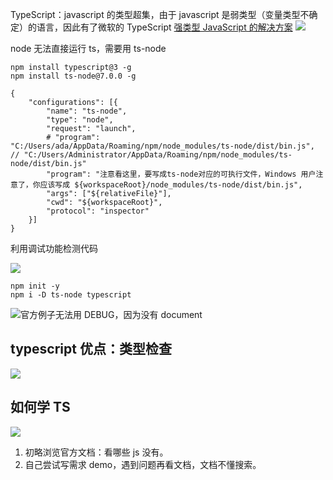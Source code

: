 TypeScript：javascript 的类型超集，由于 javascript 是弱类型（变量类型不确定）的语言，因此有了微软的 TypeScript 
[强类型 JavaScript 的解决方案](http://www.ruanyifeng.com/blog/2015/02/strong-typing-javascript.html) 
![](https://upload-images.jianshu.io/upload_images/7094266-c333804c1f834140.png?imageMogr2/auto-orient/strip%7CimageView2/2/w/1240)

node 无法直接运行 ts，需要用 ts-node
```
npm install typescript@3 -g 
npm install ts-node@7.0.0 -g
```

```
{
    "configurations": [{
        "name": "ts-node",
        "type": "node",
        "request": "launch",
        # "program": "C:/Users/ada/AppData/Roaming/npm/node_modules/ts-node/dist/bin.js",  // "C:/Users/Administrator/AppData/Roaming/npm/node_modules/ts-node/dist/bin.js"
        "program": "注意看这里，要写成ts-node对应的可执行文件，Windows 用户注意了，你应该写成 ${workspaceRoot}/node_modules/ts-node/dist/bin.js",
        "args": ["${relativeFile}"],
        "cwd": "${workspaceRoot}",
        "protocol": "inspector"
    }]
}
```

利用调试功能检测代码

![](https://upload-images.jianshu.io/upload_images/7094266-eb538796c6703f3a.png?imageMogr2/auto-orient/strip%7CimageView2/2/w/1240)

```
npm init -y
npm i -D ts-node typescript
```

![官方例子无法用 DEBUG，因为没有 document](https://upload-images.jianshu.io/upload_images/7094266-846108b36ee601f9.png?imageMogr2/auto-orient/strip%7CimageView2/2/w/1240)

## typescript 优点：类型检查

![](https://upload-images.jianshu.io/upload_images/7094266-bfe55b3bb81762d7.png?imageMogr2/auto-orient/strip%7CimageView2/2/w/1240)

## 如何学 TS

![](https://upload-images.jianshu.io/upload_images/7094266-0ad57e81e205e9ec.png?imageMogr2/auto-orient/strip%7CimageView2/2/w/1240)
1. 初略浏览官方文档：看哪些 js 没有。
2. 自己尝试写需求 demo，遇到问题再看文档，文档不懂搜索。
